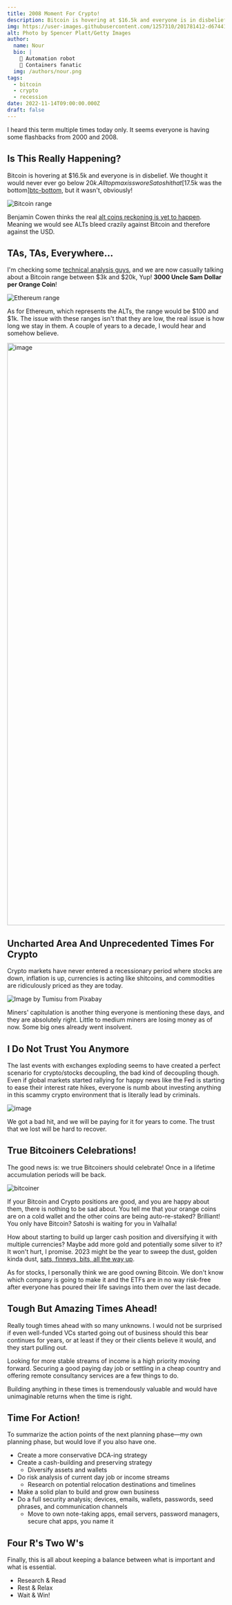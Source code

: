 ```yaml
---
title: 2008 Moment For Crypto!
description: Bitcoin is hovering at $16.5k and everyone is in disbelief. We thought it would never ever go below $20k.
img: https://user-images.githubusercontent.com/1257310/201781412-d6744116-a3e0-43d8-be8e-a3f262833ac4.png
alt: Photo by Spencer Platt/Getty Images
author:
  name: Nour
  bio: |
    🐍 Automation robot
    🐳 Containers fanatic
  img: /authors/nour.png
tags:
  - bitcoin
  - crypto
  - recession
date: 2022-11-14T09:00:00.000Z
draft: false
---
```


I heard this term multiple times today only. It seems everyone is having some flashbacks from 2000 and 2008.

## Is This Really Happening?

Bitcoin is hovering at $16.5k and everyone is in disbelief. We thought it would never ever go below $20k. All top maxis
swore Satoshi that [$17.5k was the bottom][btc-bottom], but it wasn't, obviously!

![Bitcoin range](https://user-images.githubusercontent.com/1257310/201778503-75c2410c-a03e-4ad9-bab8-e458211a3dde.png)

Benjamin Cowen thinks the real [alt coins reckoning is yet to happen][alts]. Meaning we would see ALTs bleed crazily
against Bitcoin
and therefore against the USD.

## TAs, TAs, Everywhere...

I'm checking some [technical analysis guys][ta-guys], and we are now casually talking about a Bitcoin range between $3k
and $20k, Yup! **3000 Uncle Sam Dollar per Orange Coin**!

![Ethereum range](https://user-images.githubusercontent.com/1257310/201779602-9033c5bd-48cb-4185-99f8-3168ff8bdaab.png)

As for Ethereum, which represents the ALTs, the range would be $100 and $1k. The issue with these ranges isn't that they
are low, the real issue is how long we stay in them. A couple of years to a decade, I would hear and somehow believe.

<img width="1348" alt="image" src="https://user-images.githubusercontent.com/1257310/201779753-4e5314d1-33d1-405b-a99e-b1046a864616.png">

## Uncharted Area And Unprecedented Times For Crypto

Crypto markets have never entered a recessionary period where stocks are down, inflation is up, currencies is acting
like shitcoins, and commodities are ridiculously priced as they are today.

![Image by Tumisu from Pixabay](https://user-images.githubusercontent.com/1257310/201781898-465b5f75-f6a1-463c-b31b-e9bd1ca6d8b3.jpeg)

Miners' capitulation is another thing everyone is mentioning these days, and they are absolutely right. Little to medium
miners are losing money as of now. Some big ones already went insolvent.

## I Do Not Trust You Anymore

The last events with exchanges exploding seems to have created a perfect scenario for crypto/stocks decoupling, the bad
kind of decoupling though. Even if global markets started rallying for happy news like the Fed is starting to ease their
interest rate hikes, everyone is numb about investing anything in this scammy crypto environment that is literally lead
by criminals.

![image](https://user-images.githubusercontent.com/1257310/201782546-c055011a-f732-4681-ab15-28c2d204b7a0.png)

We got a bad hit, and we will be paying for it for years to come. The trust that we lost will be hard to recover.

## True Bitcoiners Celebrations!

The good news is: we true Bitcoiners should celebrate! Once in a lifetime accumulation periods will be back.

![bitcoiner](https://user-images.githubusercontent.com/1257310/201782982-48078fde-2bfa-41f3-a05c-71bca27fd08a.jpeg)

If your Bitcoin and Crypto positions are good, and you are happy about them, there is nothing to be sad about.
You tell me that your orange coins are on a cold wallet and the other coins are being auto-re-staked? Brilliant!
You only have Bitcoin? Satoshi is waiting for you in Valhalla!

How about starting to build up larger cash position and diversifying it with multiple currencies?
Maybe add more gold and potentially some silver to it? It won't hurt, I promise. 2023 might be the year to sweep the
dust, golden kinda dust, [sats, finneys, bits, all the way up][units].

As for stocks, I personally think we are good owning Bitcoin. We don't know which company is going to make it and the
ETFs are in no way risk-free after everyone has poured their life savings into them over the last decade.

## Tough But Amazing Times Ahead!

Really tough times ahead with so many unknowns. I would not be surprised if even well-funded VCs started going out of
business should this bear continues for years, or at least if they or their clients believe it would, and they start
pulling out.

Looking for more stable streams of income is a high priority moving forward. Securing a good paying day job
or settling in a cheap country and offering remote consultancy services are a few things to do.

Building anything in these times is tremendously valuable and would have unimaginable returns when the time is right.

## Time For Action!

To summarize the action points of the next planning phase—my own planning phase, but would love if you also have one.

- Create a more conservative DCA-ing strategy
- Create a cash-building and preserving strategy
  - Diversify assets and wallets
- Do risk analysis of current day job or income streams
  - Research on potential relocation destinations and timelines
- Make a solid plan to build and grow own business
- Do a full security analysis; devices, emails, wallets, passwords, seed phrases, and communication channels
  - Move to own note-taking apps, email servers, password managers, secure chat apps, you name it

## Four R's Two W's

Finally, this is all about keeping a balance between what is important and what is essential.

- Research & Read
- Rest & Relax
- Wait & Win!

[units]: https://en.bitcoin.it/wiki/Units

[alts]: https://www.youtube.com/watch?v=-LGeRPEJE54

[btc-bottom]: https://youtu.be/AIbnO1lQd5E

[ta-guys]: https://www.youtube.com/watch?v=1wbvluXkgAY
